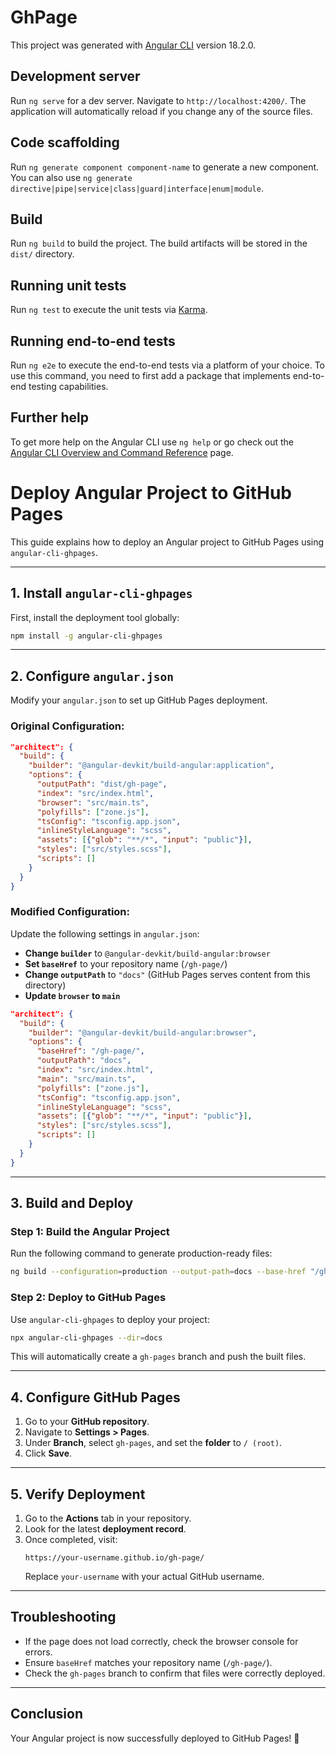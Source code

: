 # GhPage

This project was generated with [Angular CLI](https://github.com/angular/angular-cli) version 18.2.0.

## Development server

Run `ng serve` for a dev server. Navigate to `http://localhost:4200/`. The application will automatically reload if you change any of the source files.

## Code scaffolding

Run `ng generate component component-name` to generate a new component. You can also use `ng generate directive|pipe|service|class|guard|interface|enum|module`.

## Build

Run `ng build` to build the project. The build artifacts will be stored in the `dist/` directory.

## Running unit tests

Run `ng test` to execute the unit tests via [Karma](https://karma-runner.github.io).

## Running end-to-end tests

Run `ng e2e` to execute the end-to-end tests via a platform of your choice. To use this command, you need to first add a package that implements end-to-end testing capabilities.

## Further help

To get more help on the Angular CLI use `ng help` or go check out the [Angular CLI Overview and Command Reference](https://angular.dev/tools/cli) page.

# Deploy Angular Project to GitHub Pages

This guide explains how to deploy an Angular project to GitHub Pages using `angular-cli-ghpages`.

---

## **1. Install `angular-cli-ghpages`**

First, install the deployment tool globally:

```sh
npm install -g angular-cli-ghpages
```

---

## **2. Configure `angular.json`**

Modify your `angular.json` to set up GitHub Pages deployment.

### **Original Configuration:**

```json
"architect": {
  "build": {
    "builder": "@angular-devkit/build-angular:application",
    "options": {
      "outputPath": "dist/gh-page",
      "index": "src/index.html",
      "browser": "src/main.ts",
      "polyfills": ["zone.js"],
      "tsConfig": "tsconfig.app.json",
      "inlineStyleLanguage": "scss",
      "assets": [{"glob": "**/*", "input": "public"}],
      "styles": ["src/styles.scss"],
      "scripts": []
    }
  }
}
```

### **Modified Configuration:**

Update the following settings in `angular.json`:

- **Change `builder`** to `@angular-devkit/build-angular:browser`
- **Set `baseHref`** to your repository name (`/gh-page/`)
- **Change `outputPath`** to `"docs"` (GitHub Pages serves content from this directory)
- **Update `browser` to `main`**

```json
"architect": {
  "build": {
    "builder": "@angular-devkit/build-angular:browser",
    "options": {
      "baseHref": "/gh-page/",
      "outputPath": "docs",
      "index": "src/index.html",
      "main": "src/main.ts",
      "polyfills": ["zone.js"],
      "tsConfig": "tsconfig.app.json",
      "inlineStyleLanguage": "scss",
      "assets": [{"glob": "**/*", "input": "public"}],
      "styles": ["src/styles.scss"],
      "scripts": []
    }
  }
}
```

---

## **3. Build and Deploy**

### **Step 1: Build the Angular Project**

Run the following command to generate production-ready files:

```sh
ng build --configuration=production --output-path=docs --base-href "/gh-page/"
```

### **Step 2: Deploy to GitHub Pages**

Use `angular-cli-ghpages` to deploy your project:

```sh
npx angular-cli-ghpages --dir=docs
```

This will automatically create a `gh-pages` branch and push the built files.

---

## **4. Configure GitHub Pages**

1. Go to your **GitHub repository**.
2. Navigate to **Settings > Pages**.
3. Under **Branch**, select `gh-pages`, and set the **folder** to `/ (root)`.
4. Click **Save**.

---

## **5. Verify Deployment**

1. Go to the **Actions** tab in your repository.
2. Look for the latest **deployment record**.
3. Once completed, visit:
   ```
   https://your-username.github.io/gh-page/
   ```
   Replace `your-username` with your actual GitHub username.

---

## **Troubleshooting**

- If the page does not load correctly, check the browser console for errors.
- Ensure `baseHref` matches your repository name (`/gh-page/`).
- Check the `gh-pages` branch to confirm that files were correctly deployed.

---

## **Conclusion**

Your Angular project is now successfully deployed to GitHub Pages! 🎉
